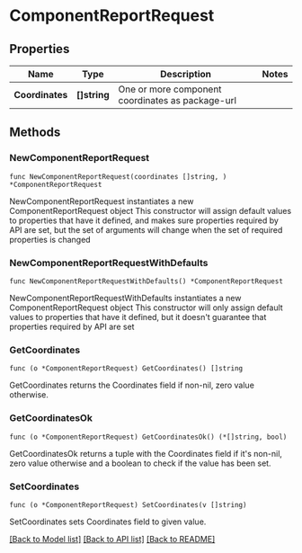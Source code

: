 # ComponentReportRequest

## Properties

Name | Type | Description | Notes
------------ | ------------- | ------------- | -------------
**Coordinates** | **[]string** | One or more component coordinates as package-url | 

## Methods

### NewComponentReportRequest

`func NewComponentReportRequest(coordinates []string, ) *ComponentReportRequest`

NewComponentReportRequest instantiates a new ComponentReportRequest object
This constructor will assign default values to properties that have it defined,
and makes sure properties required by API are set, but the set of arguments
will change when the set of required properties is changed

### NewComponentReportRequestWithDefaults

`func NewComponentReportRequestWithDefaults() *ComponentReportRequest`

NewComponentReportRequestWithDefaults instantiates a new ComponentReportRequest object
This constructor will only assign default values to properties that have it defined,
but it doesn't guarantee that properties required by API are set

### GetCoordinates

`func (o *ComponentReportRequest) GetCoordinates() []string`

GetCoordinates returns the Coordinates field if non-nil, zero value otherwise.

### GetCoordinatesOk

`func (o *ComponentReportRequest) GetCoordinatesOk() (*[]string, bool)`

GetCoordinatesOk returns a tuple with the Coordinates field if it's non-nil, zero value otherwise
and a boolean to check if the value has been set.

### SetCoordinates

`func (o *ComponentReportRequest) SetCoordinates(v []string)`

SetCoordinates sets Coordinates field to given value.



[[Back to Model list]](../README.md#documentation-for-models) [[Back to API list]](../README.md#documentation-for-api-endpoints) [[Back to README]](../README.md)


